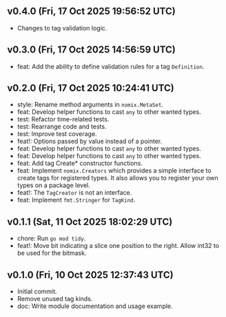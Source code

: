 ## v0.4.0 (Fri, 17 Oct 2025 19:56:52 UTC)
- Changes to tag validation logic.

## v0.3.0 (Fri, 17 Oct 2025 14:56:59 UTC)
- feat: Add the ability to define validation rules for a tag `Definition`.

## v0.2.0 (Fri, 17 Oct 2025 10:24:41 UTC)
- style: Rename method arguments in `nomix.MetaSet`.
- feat: Develop helper functions to cast `any` to other wanted types.
- test: Refactor time-related tests.
- test: Rearrange code and tests.
- test: Improve test coverage.
- feat!: Options passed by value instead of a pointer.
- feat: Develop helper functions to cast `any` to other wanted types.
- feat: Develop helper functions to cast `any` to other wanted types.
- feat: Add tag Create* constructor functions.
- feat: Implement `nomix.Creators` which provides a simple interface to create tags for registered types. It also allows you to register your own types on a package level.
- feat!: The `TagCreator` is not an interface.
- feat: Implement `fmt.Stringer` for `TagKind`.

## v0.1.1 (Sat, 11 Oct 2025 18:02:29 UTC)
- chore: Run `go mod tidy`.
- feat!: Move bit indicating a slice one position to the right. Allow int32 to be used for the bitmask.

## v0.1.0 (Fri, 10 Oct 2025 12:37:43 UTC)
- Initial commit.
- Remove unused tag kinds.
- doc: Write module documentation and usage example.


